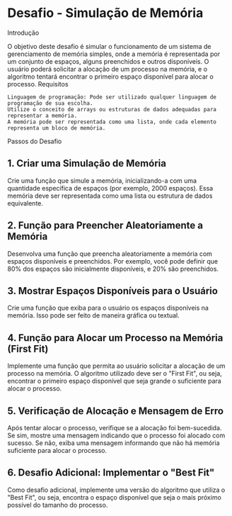 # Desafio - Simulação de Memória
Introdução

O objetivo deste desafio é simular o funcionamento de um sistema de gerenciamento de memória simples, onde a memória é representada por um conjunto de espaços, alguns preenchidos e outros disponíveis. O usuário poderá solicitar a alocação de um processo na memória, e o algoritmo tentará encontrar o primeiro espaço disponível para alocar o processo.
Requisitos

    Linguagem de programação: Pode ser utilizado qualquer linguagem de programação de sua escolha.
    Utilize o conceito de arrays ou estruturas de dados adequadas para representar a memória.
    A memória pode ser representada como uma lista, onde cada elemento representa um bloco de memória.

Passos do Desafio
## 1. Criar uma Simulação de Memória

Crie uma função que simule a memória, inicializando-a com uma quantidade específica de espaços (por exemplo, 2000 espaços). Essa memória deve ser representada como uma lista ou estrutura de dados equivalente.

## 2. Função para Preencher Aleatoriamente a Memória

Desenvolva uma função que preencha aleatoriamente a memória com espaços disponíveis e preenchidos. Por exemplo, você pode definir que 80% dos espaços são inicialmente disponíveis, e 20% são preenchidos.

## 3. Mostrar Espaços Disponíveis para o Usuário

Crie uma função que exiba para o usuário os espaços disponíveis na memória. Isso pode ser feito de maneira gráfica ou textual.

## 4. Função para Alocar um Processo na Memória (First Fit)

Implemente uma função que permita ao usuário solicitar a alocação de um processo na memória. O algoritmo utilizado deve ser o "First Fit", ou seja, encontrar o primeiro espaço disponível que seja grande o suficiente para alocar o processo.

## 5. Verificação de Alocação e Mensagem de Erro

Após tentar alocar o processo, verifique se a alocação foi bem-sucedida. Se sim, mostre uma mensagem indicando que o processo foi alocado com sucesso. Se não, exiba uma mensagem informando que não há memória suficiente para alocar o processo.

## 6. Desafio Adicional: Implementar o "Best Fit"

Como desafio adicional, implemente uma versão do algoritmo que utiliza o "Best Fit", ou seja, encontra o espaço disponível que seja o mais próximo possível do tamanho do processo.

